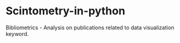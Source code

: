 # Scintometry-in-python
Bibliometrics - Analysis on publications related to data visualization keyword.
